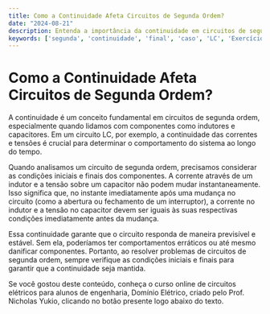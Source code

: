 ```yaml
---
title: Como a Continuidade Afeta Circuitos de Segunda Ordem?
date: "2024-08-21"
description: Entenda a importância da continuidade em circuitos de segunda ordem e como ela influencia o comportamento do circuito.
keywords: ['segunda', 'continuidade', 'final', 'caso', 'LC', 'Exercício', 'circuito']
---
```


# Como a Continuidade Afeta Circuitos de Segunda Ordem?

A continuidade é um conceito fundamental em circuitos de segunda ordem, especialmente quando lidamos com componentes como indutores e capacitores. Em um circuito LC, por exemplo, a continuidade das correntes e tensões é crucial para determinar o comportamento do sistema ao longo do tempo.

Quando analisamos um circuito de segunda ordem, precisamos considerar as condições iniciais e finais dos componentes. A corrente através de um indutor e a tensão sobre um capacitor não podem mudar instantaneamente. Isso significa que, no instante imediatamente após uma mudança no circuito (como a abertura ou fechamento de um interruptor), a corrente no indutor e a tensão no capacitor devem ser iguais às suas respectivas condições imediatamente antes da mudança.

Essa continuidade garante que o circuito responda de maneira previsível e estável. Sem ela, poderíamos ter comportamentos erráticos ou até mesmo danificar componentes. Portanto, ao resolver problemas de circuitos de segunda ordem, sempre verifique as condições iniciais e finais para garantir que a continuidade seja mantida.

Se você gostou deste conteúdo, conheça o curso online de circuitos elétricos para alunos de engenharia, Domínio Elétrico, criado pelo Prof. Nicholas Yukio, clicando no botão presente logo abaixo do texto.